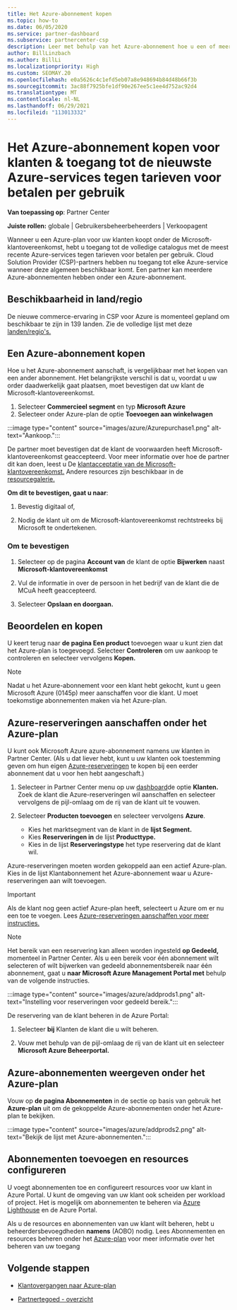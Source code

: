 ```yaml
---
title: Het Azure-abonnement kopen
ms.topic: how-to
ms.date: 06/05/2020
ms.service: partner-dashboard
ms.subservice: partnercenter-csp
description: Leer met behulp van het Azure-abonnement hoe u een of meer Azure-abonnementen, Azure-reserveringen, resources kunt configureren en abonnementen kunt weergeven of toevoegen.
author: BillLinzbach
ms.author: BillLi
ms.localizationpriority: High
ms.custom: SEOMAY.20
ms.openlocfilehash: e0a5626c4c1efd5eb07a8e948694b84d48b66f3b
ms.sourcegitcommit: 3ac88f7925bfe1df90e267ee5c1ee4d752ac92d4
ms.translationtype: MT
ms.contentlocale: nl-NL
ms.lasthandoff: 06/29/2021
ms.locfileid: "113013332"
---
```

# <a name="purchase-the-azure-plan-for-customers--access-the-latest-azure-services-at-pay-as-you-go-rates"></a>Het Azure-abonnement kopen voor klanten & toegang tot de nieuwste Azure-services tegen tarieven voor betalen per gebruik

**Van toepassing op**: Partner Center 

**Juiste rollen:** globale | Gebruikersbeheerbeheerders | Verkoopagent

Wanneer u een Azure-plan voor uw klanten koopt onder de Microsoft-klantovereenkomst, hebt u toegang tot de volledige catalogus met de meest recente Azure-services tegen tarieven voor betalen per gebruik. Cloud Solution Provider (CSP)-partners hebben nu toegang tot elke Azure-service wanneer deze algemeen beschikbaar komt. Een partner kan meerdere Azure-abonnementen hebben onder een Azure-abonnement. 

## <a name="countryregion-availability"></a>Beschikbaarheid in land/regio

De nieuwe commerce-ervaring in CSP voor Azure is momenteel gepland om beschikbaar te zijn in 139 landen. Zie de volledige lijst met deze [landen/regio's.](https://query.prod.cms.rt.microsoft.com/cms/api/am/binary/RE3QN0x) 

## <a name="how-to-purchase-azure-plan"></a>Een Azure-abonnement kopen

Hoe u het Azure-abonnement aanschaft, is vergelijkbaar met het kopen van een ander abonnement. Het belangrijkste verschil is dat u, voordat u uw order daadwerkelijk gaat plaatsen, moet bevestigen dat uw klant de Microsoft-klantovereenkomst.

1. Selecteer **Commercieel segment** en typ **Microsoft Azure** 
2. Selecteer onder Azure-plan de optie **Toevoegen aan winkelwagen**

:::image type="content" source="images/azure/Azurepurchase1.png" alt-text="Aankoop.":::

De partner moet bevestigen dat de klant de voorwaarden heeft Microsoft-klantovereenkomst geaccepteerd. Voor meer informatie over hoe de partner dit kan doen, leest u De [klantacceptatie van de Microsoft-klantovereenkomst.](confirm-customer-agreement.md) Andere resources zijn beschikbaar in de [resourcegalerie.](https://partner.microsoft.com/resources/collection/Microsoft-Customer-Agreement-in-the-CSP-program#/)

**Om dit te bevestigen, gaat u naar**: 

1. Bevestig digitaal of,

2. Nodig de klant uit om de Microsoft-klantovereenkomst rechtstreeks bij Microsoft te ondertekenen. 

### <a name="to-confirm"></a>Om te bevestigen 

1. Selecteer op de pagina **Account van** de klant de optie **Bijwerken** naast **Microsoft-klantovereenkomst**  

2. Vul de informatie in over de persoon in het bedrijf van de klant die de MCuA heeft geaccepteerd.

3. Selecteer **Opslaan en doorgaan.**  

## <a name="review-and-buy"></a>Beoordelen en kopen

U keert terug naar **de pagina Een product** toevoegen waar u kunt zien dat het Azure-plan is toegevoegd. Selecteer **Controleren** om uw aankoop te controleren en selecteer vervolgens **Kopen.** 

>[!Note]
>Nadat u het Azure-abonnement voor een klant hebt gekocht, kunt u geen Microsoft Azure (0145p) meer aanschaffen voor die klant. U moet toekomstige abonnementen maken via het Azure-plan.

## <a name="purchase-azure-reservations-under-the-azure-plan"></a>Azure-reserveringen aanschaffen onder het Azure-plan 
  
U kunt ook Microsoft Azure azure-abonnement namens uw klanten in Partner Center. (Als u dat liever hebt, kunt u uw klanten ook toestemming geven om hun eigen [Azure-reserveringen](give-customers-permission.md) te kopen bij een eerder abonnement dat u voor hen hebt aangeschaft.)

1. Selecteer in Partner Center menu op uw [dashboard](https://partner.microsoft.com/dashboard/)de optie **Klanten.** Zoek de klant die Azure-reserveringen wil aanschaffen en selecteer vervolgens de pijl-omlaag om de rij van de klant uit te vouwen.

2. Selecteer **Producten toevoegen** en selecteer vervolgens **Azure**. 

   - Kies het marktsegment van de klant in de **lijst Segment.**
   - Kies **Reserveringen in** de lijst **Producttype.**
   - Kies in de lijst **Reserveringstype** het type reservering dat de klant wil.

Azure-reserveringen moeten worden gekoppeld aan een actief Azure-plan. Kies in de lijst Klantabonnement het Azure-abonnement waar u Azure-reserveringen aan wilt toevoegen. 

>[!Important] 
>Als de klant nog geen actief Azure-plan heeft, selecteert u Azure om er nu een toe te voegen. Lees [Azure-reserveringen aanschaffen voor meer instructies.](azure-reservations-buying.md#purchase-azure-reservations)

>[!Note]
>Het bereik van een reservering kan alleen worden ingesteld **op Gedeeld,** momenteel in Partner Center. Als u een bereik voor één abonnement wilt selecteren of wilt bijwerken van gedeeld abonnementsbereik naar één abonnement, gaat u **naar Microsoft Azure Management Portal met** behulp van de volgende instructies. 

:::image type="content" source="images/azure/addprods1.png" alt-text="Instelling voor reserveringen voor gedeeld bereik.":::

De reservering van de klant beheren in de Azure Portal: 

1. Selecteer **bij** Klanten de klant die u wilt beheren. 

2. Vouw met behulp van de pijl-omlaag de rij van de klant uit en selecteer **Microsoft Azure Beheerportal.**  
 
## <a name="view-azure-subscriptions-under-the-azure-plan"></a>Azure-abonnementen weergeven onder het Azure-plan

Vouw op **de pagina Abonnementen** in de sectie op basis van gebruik het **Azure-plan** uit om de gekoppelde Azure-abonnementen onder het Azure-plan te bekijken.

:::image type="content" source="images/azure/addprods2.png" alt-text="Bekijk de lijst met Azure-abonnementen."::: 


## <a name="add-subscriptions-and-configure-resources"></a>Abonnementen toevoegen en resources configureren

U voegt abonnementen toe en configureert resources voor uw klant in Azure Portal. U kunt de omgeving van uw klant ook scheiden per workload of project. Het is mogelijk om abonnementen te beheren via [Azure Lighthouse](https://azure.microsoft.com/services/azure-lighthouse/) en de Azure Portal. 

Als u de resources en abonnementen van uw klant wilt beheren, hebt u beheerdersbevoegdheden **namens** (AOBO) nodig. Lees Abonnementen en resources beheren onder het [Azure-plan](azure-plan-manage.md) voor meer informatie over het beheren van uw toegang

## <a name="next-steps"></a>Volgende stappen

- [Klantovergangen naar Azure-plan](azure-plan-transition.md)

- [Partnertegoed - overzicht](partner-earned-credit.md)
